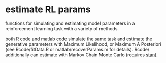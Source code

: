 estimate RL params
============

functions for simulating and estimating model parameters in a reinforcement learning task with a variety of methods.

both R code and matlab code simulate the same task and estimate the
generative parameters with Maximum Likelihood, or Maximum A Posteriori
(see Rcode/fitData.R or matlab/recoverParams.m for details). Rcode/
additionally can estimate with Markov Chain Monte Carlo (requires [stan](http://mc-stan.org/)).

